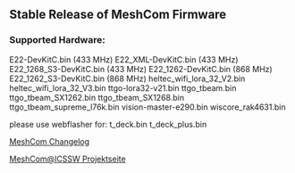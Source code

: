 ## Stable Release of MeshCom Firmware


### Supported Hardware:

E22-DevKitC.bin (433 MHz)
E22_XML-DevKitC.bin (433 MHz)
E22_1268_S3-DevKitC.bin (433 MHz)
E22_1262-DevKitC.bin (868 MHz)
E22_1262_S3-DevKitC.bin (868 MHz)
heltec_wifi_lora_32_V2.bin
heltec_wifi_lora_32_V3.bin
ttgo-lora32-v21.bin
ttgo_tbeam.bin
ttgo_tbeam_SX1262.bin
ttgo_tbeam_SX1268.bin
ttgo_tbeam_supreme_l76k.bin
vision-master-e290.bin
wiscore_rak4631.bin

please use webflasher for:
t_deck.bin
t_deck_plus.bin


[MeshCom Changelog](https://icssw.org/meshcom-versionen/)

[MeshCom@ICSSW Projektseite](https://icssw.org/meshcom/)